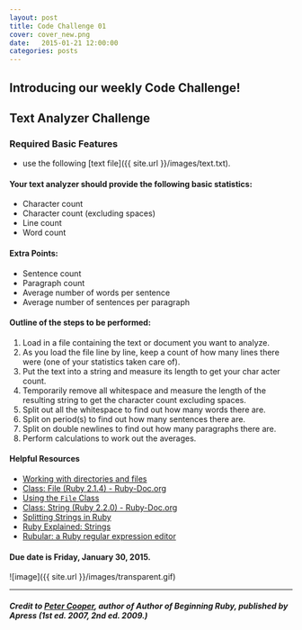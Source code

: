 ```yaml
---
layout: post
title: Code Challenge 01
cover: cover_new.png
date:   2015-01-21 12:00:00
categories: posts
---
```


## Introducing our weekly Code Challenge!

## Text Analyzer Challenge
### Required Basic Features

* use the following [text file]({{ site.url }}/images/text.txt).

#### Your text analyzer should provide the following basic statistics:

* Character count
* Character count (excluding spaces)
* Line count
* Word count

#### Extra Points:

* Sentence count
* Paragraph count
* Average number of words per sentence
* Average number of sentences per paragraph

#### Outline of the steps to be performed:

1. Load in a file containing the text or document you want to analyze.
2. As you load the file line by line, keep a count of how many lines there were (one of your statistics taken care of).
3. Put the text into a string and measure its length to get your char	acter count.
4. Temporarily remove all whitespace and measure the length of the resulting string to get the character count excluding spaces.
5. Split out all the whitespace to find out how many words there are.
6. Split on period(s) to find out how many sentences there are.
7. Split on double newlines to find out how many paragraphs there are.
8. Perform calculations to work out the averages.

#### Helpful Resources

* [Working with directories and files](http://code.tutsplus.com/tutorials/ruby-for-newbies-working-with-directories-and-files--net-18810)
* [Class: File (Ruby 2.1.4) - Ruby-Doc.org](http://ruby-doc.org/core-2.1.4/File.html)
* [Using the `File` Class](http://rubymonk.com/learning/books/1-ruby-primer/chapters/42-introduction-to-i-o/lessons/90-using-the-file-class)
* [Class: String (Ruby 2.2.0) - Ruby-Doc.org](http://www.ruby-doc.org/core-2.2.0/String.html)
* [Splitting Strings in Ruby](http://ruby.about.com/od/strings/a/Splitting-Strings.htm)
* [Ruby Explained: Strings](http://www.eriktrautman.com/posts/ruby-explained-strings)
* [Rubular: a Ruby regular expression editor](http://rubular.com/)

#### Due date is Friday, January 30, 2015.

![image]({{ site.url }}/images/transparent.gif)

* * *

##### _Credit to [Peter Cooper](http://peterc.org/), author of Author of Beginning Ruby, published by Apress (1st ed. 2007, 2nd ed. 2009.)_
